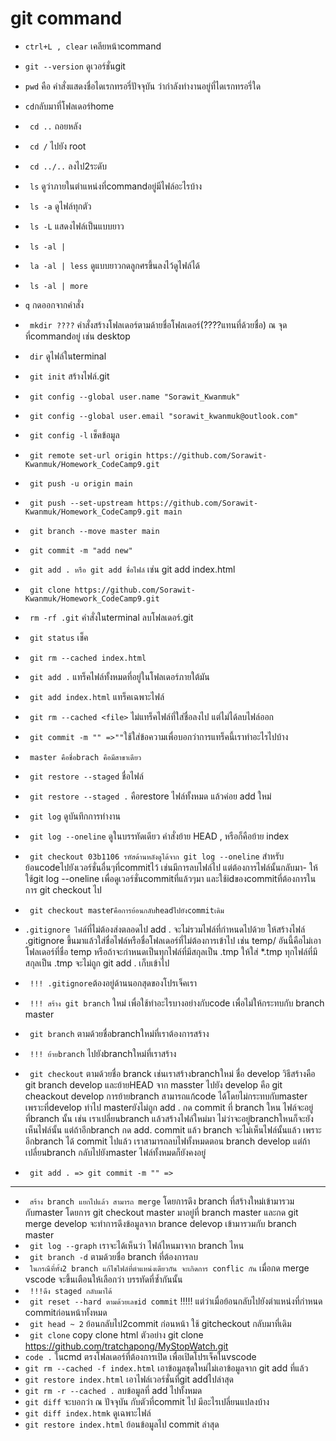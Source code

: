 # git command

- `ctrl+L , clear` เคลียหน้าcommand
- `git --version` ดูเวอร์ชั่นgit
- `pwd` คือ คำสั่งแสดงชื่อไดเรกทรอรี่ปัจจุบัน ว่ากำลังทำงานอยู่ที่ไดเรกทรอรี่ใด

- `cd`กลับมาที่โฟลเดอร์home
- ` cd ..` ถอยหลัง
- ` cd /` ไปยัง root
- ` cd ../..` ลงไป2ระดับ
- ` ls` ดูว่าภายในตำแหน่งที่commandอยู่มีไฟล์อะไรบ้าง
- ` ls -a` ดูไฟล์ทุกตัว
- ` ls -L` แสดงไฟล์เป็นแบบยาว
- ` ls -al |`
- ` la -al | less` ดูแบบยาวกดลูกศรขึ้นลงไว้ดูไฟล์ได้
- ` ls -al | more`
- `q` กดออกจากคำสั่ง
- ` mkdir ????` คำสั่งสร้างโฟลเดอร์ตามด้ายชื่อโฟลเดอร์(????แทนที่ด้วยชื่อ) ณ จุดที่commandอยู่ เช่น desktop
- ` dir` ดูไฟล์ในterminal

- ` git init` สร้างไฟล์.git
- ` git config --global user.name "Sorawit_Kwanmuk"`
- ` git config --global user.email "sorawit_kwanmuk@outlook.com"`
- ` git config -l` เช็คข้อมูล
- ` git remote set-url origin https://github.com/Sorawit-Kwanmuk/Homework_CodeCamp9.git`
- ` git push -u origin main`
- ` git push --set-upstream https://github.com/Sorawit-Kwanmuk/Homework_CodeCamp9.git main`
- ` git branch --move master main`
- ` git commit -m "add new"`
- ` git add . หรือ git add ชื่อไฟล์` เช่น git add index.html
- ` git clone https://github.com/Sorawit-Kwanmuk/Homework_CodeCamp9.git`
- ` rm -rf .git` คำสั่งในterminal ลบโฟลเดอร์.git
- ` git status` เช็ค
- ` git rm --cached index.html`
- ` git add .` แทร็คไฟล์ทั้งหมดที่อยู่ในโฟลเดอร์ภายใต้มัน
- ` git add index.html` แทร็คเฉพาะไฟล์
- ` git rm --cached <file>` ไม่แทร็คไฟล์ที่ใส่ชื่อลงไป แต่ไม่ได้ลบไฟล์ออก
- ` git commit -m "" =>""`ใช้ใส่ข้อความเพื่อบอกว่าการแทร็คนี้เราทำอะไรไปบ้าง
- ` master คือชื่อbrach คือมีสาขาเดียว`
- ` git restore --staged` ชื่อไฟล์
- ` git restore --staged .` คือrestore ไฟล์ทั้งหมด แล้วค่อย add ใหม่
- ` git log` ดูบันทึกการทำงาน
- ` git log --oneline` ดูในบรรทัดเดียว
  คำสั่งย้าย HEAD , หรือก็คือย้าย index
- ` git checkout 03b1106 รหัสด้านหลังดูได้จาก git log --oneline` สำหรับย้อนcodeไปยังเวอร์ชั่นอื่นๆที่commitไว้ เช่นมีการลบไฟล์ไป แต่ต้องการไฟล์นั้นกลับมา-
  ให้ใช้git log --oneline เพื่อดูเวอร์ชั่นcommitที่แล้วๆมา และใช้idของcommitที่ต้องการในการ git checkout ไป
- ` git checkout maste`r`คือการย้อนกลับheadไปยังcommitเดิม`
- `.gitignore ไฟ`ล์ที่ไม่ต้องส่งตลอดไป add . จะไม่รวมไฟล์ที่กำหนดไปด้วย ให้สร้างไฟล์ .gitignore ขึ้นมาแล้วใส่ชื่อไฟล์หรือชื่อโฟลเดอร์ที่ไม่ต้องการเข้าไป เช่น temp/ อันนี้คือไม่เอาโฟลเดอร์ที่ชื่อ temp หรือถ้าจะกำหนดเป็นทุกไฟล์ที่มีสกุลเป็น .tmp ให้ใส่ \*.tmp ทุกไฟล์ที่มีสกุลเป็น .tmp จะไม่ถูก git add . เก็บเข้าไป
- ` !!! .gitignore`ต้องอยู่ด้านนอกสุดของโปรเจ็คเรา
- ` !!! สร้าง git branch` ใหม่ เพื่อใช้ทำอะไรบางอย่างกับcode เพื่อไม่ให้กระทบกับ branch master

- ` git branch` ตามด้วยชื่อbranchใหม่ที่เราต้องการสร้าง
- ` !!! ย้ายbranch` ไปยังbranchใหม่ที่เราสร้าง
- ` git checkout` ตามด้วยชื่อ branck
  เช่นเราสร้างbranchใหม่ ชื่อ develop วิธีสร้างคือ git branch develop
  และย้ายHEAD จาก masster ไปยัง develop คือ git cheackout develop
  การย้ายbranch สามารถแก้code ได้โดยไม่กระทบกับmaster เพราะที่develop ทำไป masterยังไม่ถูก add .
  กด commit ที่ branch ใหน ไฟล์จะอยู่ที่branch นั้น เช่น เราเปลี่ยนbranch แล้วสร้างไฟล์ใหม่มา ไม่ว่าจะอยู่branchใหนก็จะยังเห็นไฟล์นั้น
  แต่ถ้าอีกbranch กด add. commit แล้ว branch จะไม่เห็นไฟล์นั้นแล้ว เพราะ อีกbranch ได้ commit ไปแล้ว
  เราสามารถลบไฟทั้งหมดตอน branch develop แต่ถ้าเปลี่ยนbranch กลับไปยังmaster ไฟล์ทั้งหมดก็ยังคงอยู่
- ` git add . => git commit -m "" =>`

---

- ` สร้าง branch แยกไปแล้ว สามารถ merge`
  โดยการดึง branch ที่สร้างใหม่เข้ามารวมกับmaster
  โดยการ git checkout master มาอยู่ที่ branch master และกด git merge develop
  จะทำการดึงข้อมูลจาก brance delevop เข้ามารวมกับ branch master
- ` git log --graph` เราจะได้เห็นว่า ไฟล์ไหนมาจาก branch ไหน
- ` git branch -d` ตามด้วยชื่อ branch ที่ต้องการลบ
- ` ในกรณีที่ทั้ง2 branch แก้ไขไฟล์ที่ตำแหน่งเดียวกัน จะเกิดการ conflic กัน`
  เมื่อกด merge vscode จะขึ้นเตือนให้เลือกว่า บรรทัดที่ซ้ำกันนั้น
- ` !!!ดึง staged กลับมาได้`
- ` git reset --hard ตามด้วยเลขid commit` !!!!! แต่ว่าเมื่อย้อนกลับไปยังตำแหน่งที่กำหนด commitก่อนหน้าทั้งหมด
- ` git head ~ 2` ย้อนกลับไป2commit ก่อนหน้า ใช้ gitcheckout กลับมาที่เดิม
- ` git clone` copy clone html ตัวอย่าง git clone https://github.com/tratchapong/MyStopWatch.git
- `code .` ในcmd ตรงโฟลเดอร์ที่ต้องการเปิด เพื่อเปิดโปรเจ็คในvscode
- `git rm --cached -f index.html` เอาข้อมูลชุดใหม่ไม่เอาข้อมูลจาก git add ที่แล้ว
- `git restore index.html` เอาไฟล์เวอร์ชั่นที่git addไปล่าสุด
- `git rm -r --cached .` ลบข้อมูลที่ add ไปทั้งหมด
- `git diff` จะบอกว่า ณ ปัจจุบัน กับตัวที่commit ไป มีอะไรเปลี่ยนแปลงบ้าง
- `git diff index.htmk` ดูเฉพาะไฟล์
- `git restore index.html` ย้อนข้อมูลไป commit ล่าสุด
